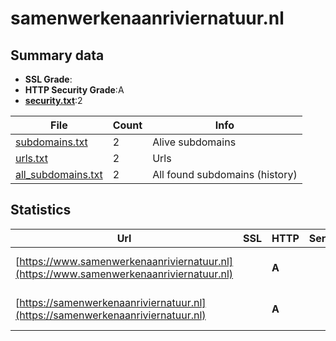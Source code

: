 

# samenwerkenaanriviernatuur.nl
## Summary data


 - **SSL Grade**:
 - **HTTP Security Grade**:A
 - **[security.txt](https://www.digitaleoverheid.nl/nieuws/standaard-security-txt-nu-verplicht-voor-overheid/)**:2


| File       | Count | Info |
|------------|-------|------|
|[subdomains.txt](/data/samenwerkenaanriviernatuur.nl/subdomains.txt)|2|Alive subdomains|
|[urls.txt](/data/samenwerkenaanriviernatuur.nl/urls.txt)|2|Urls|
|[all_subdomains.txt](/data/samenwerkenaanriviernatuur.nl/all_subdomains.txt)|2|All found subdomains (history)|


## Statistics


| Url | SSL | HTTP | Server | Cookie | HSTS | CORS | CTO | CSP | XFO | XXP | RP |FP| Tech |Title |
|--------|-------|-------|------|------|------|------|------|------|------|------|------|------|------|------|
|[https://www.samenwerkenaanriviernatuur.nl](https://www.samenwerkenaanriviernatuur.nl)| | **A**|| |:white_check_mark: | | | | :white_check_mark: | :white_check_mark: | :white_check_mark: | |HSTS Microsoft ASP.NET|Object moved|
|[https://samenwerkenaanriviernatuur.nl](https://samenwerkenaanriviernatuur.nl)| | **A**|| |:white_check_mark: | | | | :white_check_mark: | :white_check_mark: | :white_check_mark: | |HSTS Microsoft ASP.NET|Object moved|

